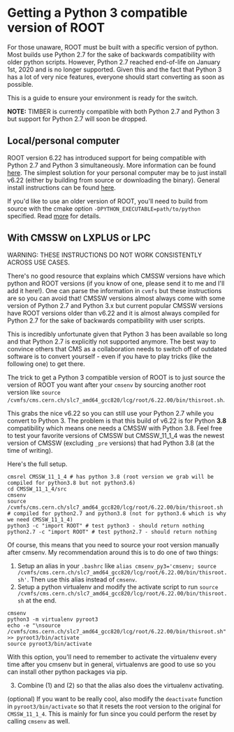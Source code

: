 # Getting a Python 3 compatible version of ROOT

For those unaware, ROOT must be built with a specific version of python. Most builds use Python 2.7 
for the sake of backwards compatibility with older python scripts. However, Python 2.7 reached 
end-of-life on January 1st, 2020 and is no longer supported. Given this and the fact that 
Python 3 has a lot of very nice features, everyone should start converting as soon as possible.

This is a guide to ensure your environment is ready for the switch.

**NOTE:** TIMBER is currently compatible with both Python 2.7 and Python 3 but support for Python 2.7
will soon be dropped. 

## Local/personal computer

ROOT version 6.22 has introduced support for being compatible with Python 2.7 and Python 3 simultaneously.
More information can be found [here](https://root.cern/install/build_from_source/#root-python-and-pyroot).
The simplest solution for your personal computer may be to just install v6.22 (either by building from
source or downloading the binary). General install instructions can be found [here](https://root.cern/install/).

If you'd like to use an older version of ROOT, you'll need to build from source with the cmake option
`-DPYTHON_EXECUTABLE=path/to/python` specified. Read [more](https://root.cern/install/build_from_source/#root-python-and-pyroot) for details.

## With CMSSW on LXPLUS or LPC

WARNING: THESE INSTRUCTIONS DO NOT WORK CONSISTENTLY ACROSS USE CASES.

There's no good resource that explains which CMSSW versions have which python and ROOT versions (if you know of one,
please send it to me and I'll add it here!). One can parse the information in `cvmfs` but these instructions are
so you can avoid that! CMSSW versions almost always come with some version of Python 2.7 and Python 3.x but 
current popular CMSSW versions have ROOT versions older than v6.22 and it is almost always compiled for Python 2.7 
for the sake of backwards compatibility with user scripts. 

This is incredibly unfortunate given that Python 3 has been available so long and that Python 2.7 is explicitly
not supported anymore. The best way to convince others that CMS as a collaboration needs to switch off of outdated
software is to convert yourself - even if you have to play tricks (like the following one) to get there.

The trick to get a Python 3 compatible version of ROOT is to just source the version of ROOT you want after your `cmsenv` by
sourcing another root version like `source /cvmfs/cms.cern.ch/slc7_amd64_gcc820/lcg/root/6.22.00/bin/thisroot.sh`.

This grabs the nice v6.22 so you can still use your Python 2.7 while you convert to Python 3. The problem is that this build of
v6.22 is for Python **3.8** compatibility which means one needs a CMSSW with Python 3.8. Feel free to test your favorite versions
of CMSSW but CMSSW_11_1_4 was the newest version of CMSSW (excluding `_pre` versions) that had Python 3.8 (at the time of writing). 

Here's the full setup.
```
cmsrel CMSSW_11_1_4 # has python 3.8 (root version we grab will be compiled for python3.8 but not python3.6)
cd CMSSW_11_1_4/src
cmsenv
source /cvmfs/cms.cern.ch/slc7_amd64_gcc820/lcg/root/6.22.00/bin/thisroot.sh # compiled for python2.7 and python3.8 (not for python3.6 which is why we need CMSSW_11_1_4)
python3 -c "import ROOT" # test python3 - should return nothing
python2.7 -c "import ROOT" # test python2.7 - should return nothing
```

Of course, this means that you need to source your root version manually after cmsenv. My recommendation around
this is to do one of two things:
1. Setup an alias in your `.bashrc` like `alias cmsenv_py3='cmsenv; source /cvmfs/cms.cern.ch/slc7_amd64_gcc820/lcg/root/6.22.00/bin/thisroot.sh'`.
Then use this alias instead of `cmsenv`.
2. Setup a python virtualenv and modify the activate script to run `source /cvmfs/cms.cern.ch/slc7_amd64_gcc820/lcg/root/6.22.00/bin/thisroot.sh`
at the end. 
```
cmsenv
python3 -m virtualenv pyroot3
echo -e "\nsource /cvmfs/cms.cern.ch/slc7_amd64_gcc820/lcg/root/6.22.00/bin/thisroot.sh" >> pyroot3/bin/activate
source pyroot3/bin/activate
```
With this option, you'll need to remember to activate the virtualenv every time after you cmsenv but in general,
virtualenvs are good to use so you can install other python packages via pip.

3. Combine (1) and (2) so that the alias also does the virtualenv activating.

(optional) If you want to be really cool, also modify the `deactivate` function in `pyroot3/bin/activate` so that it resets
the root version to the original for `CMSSW_11_1_4`. This is mainly for fun since you could perform the reset by calling `cmsenv`
as well.
